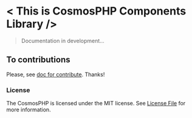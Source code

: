 # < This is CosmosPHP Components Library />

> Documentation in development...


## To contributions

Please, see [doc for contribute](https://github.com/lleocastro/cosmosphp/blob/master/CONTRIBUTE.md). Thanks!

### License

The CosmosPHP is licensed under the MIT license. See [License File](https://github.com/lleocastro/cosmosphp/blob/master/License) for more information.
